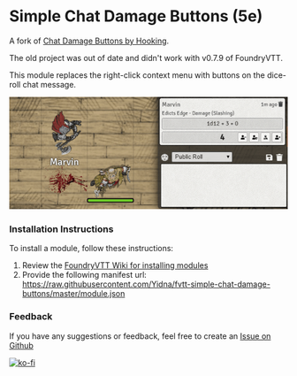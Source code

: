 # Simple Chat Damage Buttons (5e)

A fork of [Chat Damage Buttons by Hooking](https://gitlab.com/hooking/foundry-vtt---chat-damage-buttons/-/tree/master).

The old project was out of date and didn't work with v0.7.9 of FoundryVTT.


This module replaces the right-click context menu with buttons on the dice-roll chat message.

![example](preview.gif)


### Installation Instructions

To install a module, follow these instructions:

1. Review the [FoundryVTT Wiki for installing modules](https://foundryvtt.wiki/en/basics/Modules)
2. Provide the following manifest url: https://raw.githubusercontent.com/Yidna/fvtt-simple-chat-damage-buttons/master/module.json 

### Feedback

If you have any suggestions or feedback, feel free to create an [Issue on Github](https://github.com/Yidna/fvtt-simple-chat-damage-buttons/issues)

[![ko-fi](https://ko-fi.com/img/githubbutton_sm.svg)](https://ko-fi.com/Z8Z849XS2)